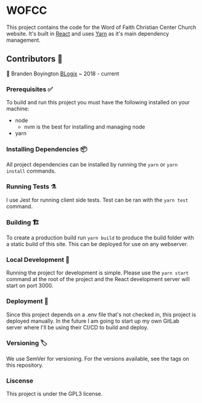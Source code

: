 # WOFCC
This project contains the code for the Word of Faith Christian Center Church website. It's built in [React](https://reactjs.org/) and uses [Yarn](https://yarnpkg.com/) as it's main dependency management.

## Contributors :bookmark:
:wrench: Branden Boyington [BLogix](https://github.com/blogix) ~ 2018 - current

### Prerequisites :white_check_mark:
To build and run this project you must have the following installed on your machine:
- node
    - nvm is the best for installing and managing node
- yarn

### Installing Dependencies :package:
All project dependencies can be installed by running the `yarn` or `yarn install` commands.

### Running Tests :alembic:
I use Jest for running client side tests. Test can be ran with the `yarn test` command.

### Building :building_construction:
To create a production build run `yarn build` to produce the build folder with a static build of this site. This can be deployed for use on any webserver.

### Local Development :wrench:
Running the project for development is simple. Please use the `yarn start` command at the root of the project and the React development server will start on port 3000.

### Deployment :truck:
Since this project depends on a .env file that's not checked in, this project is deployed manually. In the future I am going to start up my own GitLab server where I'll be using their CI/CD to build and deploy.

### Versioning :label:
We use SemVer for versioning. For the versions available, see the tags on this repository.

### Liscense
This project is under the GPL3 license.